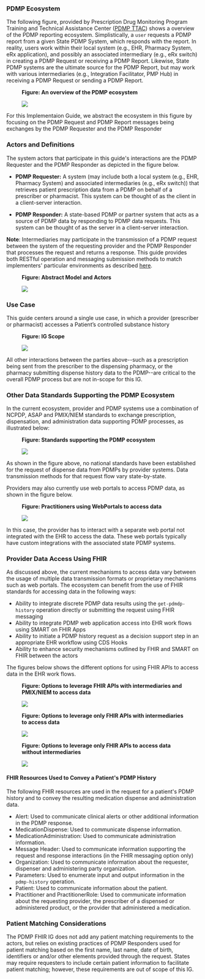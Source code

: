 ### PDMP Ecosystem

The following figure, provided by Prescription Drug Monitoring Program Training and Technical Assistance Center ([PDMP TTAC](https://www.pdmpassist.org)) shows a overview of the PDMP reporting ecosystem.  Simplistically, a `user` requests a PDMP report from a given State PDMP System, which responds with the report.  In reality, users work within their local system (e.g., EHR, Pharmacy System, eRx application), and possibly an associated intermediary (e.g., eRx switch) in creating a PDMP Request or receiving a PDMP Report.  Likewise, State PDMP systems are the ultimate source for the PDMP Report, but may work with various intermediaries (e.g., Integration Facilitator, PMP Hub) in receiving a PDMP Request or sending a PDMP Report.

<div>
<figure class="figure">
<figcaption class="figure-caption"><strong>Figure: An overview of the PDMP ecosystem</strong></figcaption>
  <p>
  <img src="pdmp-ecosystem-small.png" style="float:none">  
  </p>
</figure>
</div>

For this Implementaion Guide, we abstract the ecosystem in this figure by focusing on the PDMP Request and PDMP Report messages being exchanges by the PDMP Requester and the PDMP Responder

<p></p>

### Actors and Definitions

The system actors that participate in this guide's interactions are the PDMP Requester and the PDMP Responder as depicted in the figure below.

- **PDMP Requester:** A system (may include both a local system (e.g., EHR, Pharmacy System) and associated intermediaries (e.g., eRx switch)) that retrieves patient prescription data from a PDMP on behalf of a prescriber or pharmacist. This system can be thought of as the client in a client-server interaction.  

- **PDMP Responder:** A state-based PDMP or partner system that acts as a source of PDMP data by responding to PDMP data requests. This system can be thought of as the server in a client-server interaction.

**Note**: Intermediaries may participate in the transmission of a PDMP request between the system of the requesting provider and the PDMP Responder that processes the request and returns a response. This guide provides both RESTful operation and messaging submission methods to match implementers' particular environments as described [here](submission-options.html).

<div>
<figure class="figure">
<figcaption class="figure-caption"><strong>Figure:  Abstract Model and Actors</strong></figcaption>
  <p>
  <img src="abstract-model.png" style="float:none">  
  </p>
</figure>
</div>
<p></p>

### Use Case
This guide centers around a single use case, in which a provider (prescriber or pharmacist) accesses a Patient’s controlled substance history

<div>
<figure class="figure">
<figcaption class="figure-caption"><strong>Figure: IG Scope</strong></figcaption>
  <p>
  <img src="pdmp-overview-scope.png" style="float:none">  
  </p>
</figure>
</div>

All other interactions between the parties above--such as a prescription being sent from the prescriber to the dispensing pharmacy, or the pharmacy submitting dispense history data to the PDMP--are critical to the overall PDMP process but are not in-scope for this IG. 

<p></p>

### Other Data Standards Supporting the PDMP Ecosystem

In the current ecosystem, provider and PDMP systems use a combination of NCPDP, ASAP and PMIX/NIEM standards to exchange prescription, dispensation, and administration data supporting PDMP processes, as illustrated below:

<div>
<figure class="figure">
<figcaption class="figure-caption"><strong>Figure: Standards supporting the PDMP ecosystem</strong></figcaption>
  <p>
  <img src="pdmp-overview-standards.png" style="float:none">  
  </p>
</figure>
</div>

As shown in the figure above, no national standards have been established for the request of dispense data from PDMPs by provider systems. Data transmission methods for that request flow vary state-by-state.

Providers may also currently use web portals to access PDMP data, as shown in the figure below. 

<div>
<figure class="figure">
<figcaption class="figure-caption"><strong>Figure: Practitioners using WebPortals to access  data</strong></figcaption>
  <p>
  <img src="pdmp-data-access-2.png" style="float:none">  
  </p>
</figure>
</div>

In this case, the provider has to interact with a separate web portal not integrated with the EHR to access the  data. These web portals typically have custom integrations with the associated state PDMP systems. 

<p></p>

### Provider Data Access Using FHIR

As discussed above, the current mechanisms to access data vary between the usage of multiple data transmission formats or proprietary mechanisms such as web portals. The  ecosystem can benefit from the use of FHIR standards for accessing  data in the following ways:

* Ability to integrate discrete PDMP data results using the `get-pdmdp-history` operation directly or submitting the request using FHIR messaging
* Ability to integrate PDMP web application access into EHR work flows using SMART on FHIR Apps
* Ability to initiate a PDMP history request as a decision support step in an appropriate EHR workflow using CDS Hooks
* Ability to enhance security mechanisms outlined by FHIR and SMART on FHIR between the  actors

<p></p>

The figures below shows the different options for using FHIR APIs to access  data in the EHR work flows.

<div>
<figure class="figure">
<figcaption class="figure-caption"><strong>Figure: Options to leverage FHIR APIs with intermediaries and PMIX/NIEM to access  data</strong></figcaption>
  <p>
  <img src="pdmp-data-access-fhir-1.png" style="float:none">  
  </p>
</figure>
</div>

<div>
<figure class="figure">
<figcaption class="figure-caption"><strong>Figure: Options to leverage only FHIR APIs with intermediaries to access  data</strong></figcaption>
  <p>
  <img src="pdmp-data-access-fhir-2.png" style="float:none">  
  </p>
</figure>
</div>

<div>
<figure class="figure">
<figcaption class="figure-caption"><strong>Figure: Options to leverage only FHIR APIs to access  data without intermediaries</strong></figcaption>
  <p>
  <img src="pdmp-data-access-fhir-3.png" style="float:none">  
  </p>
</figure>
</div>

<p></p>

#### FHIR Resources Used to Convey a Patient's PDMP History

The following FHIR resources are used in the request for a patient's PDMP history and to convey the resulting medication dispense and administration data.

* Alert: Used to communicate clinical alerts or other additional information in the PDMP response.
* MedicationDispense: Used to communicate dispense information.
* MedicationAdministration: Used to communicate administration information.
* Message Header: Used to communicate information supporting the request and response interactions (in the FHIR messaging option only)
* Organization: Used to communicate information about the requester, dispenser and administering party organization.
* Parameters: Used to enumerate input and output information in the `pdmp-history` operation.
* Patient: Used to communicate information about the patient.
* Practitioner and PractitionerRole: Used to communicate information about the requesting provider, the prescriber of a dispensed or administered product, or the provider that administered a medication.

<p></p>

### Patient Matching Considerations

The PDMP FHIR IG does not add any patient matching requirements to the  actors, but relies on existing practices of PDMP Responders used for patient matching based on the first name, last name, date of birth, identifiers or and/or other elements provided through the request. States may require requesters to include certain patient information to facilitate patient matching; however, these requirements are out of scope of this IG.


<br>

